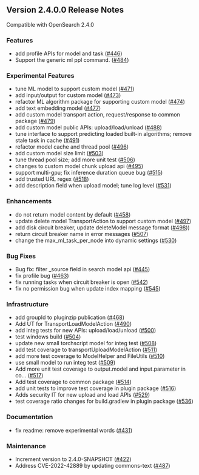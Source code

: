 ## Version 2.4.0.0 Release Notes

Compatible with OpenSearch 2.4.0


### Features

* add profile APIs for model and task ([#446](https://github.com/opensearch-project/ml-commons/pull/446))
* Support the generic ml ppl command. ([#484](https://github.com/opensearch-project/ml-commons/pull/484))

### Experimental Features

* tune ML model to support custom model ([#471](https://github.com/opensearch-project/ml-commons/pull/471))
* add input/output for custom model ([#473](https://github.com/opensearch-project/ml-commons/pull/473))
* refactor ML algorithm package for supporting custom model ([#474](https://github.com/opensearch-project/ml-commons/pull/474))
* add text embedding model ([#477](https://github.com/opensearch-project/ml-commons/pull/477))
* add custom model transport action, request/response to common package ([#479](https://github.com/opensearch-project/ml-commons/pull/479))
* add custom model public APIs: upload/load/unload ([#488](https://github.com/opensearch-project/ml-commons/pull/488))
* tune interface to support predicting loaded built-in algorithms; remove stale task in cache ([#491](https://github.com/opensearch-project/ml-commons/pull/491))
* refactor model cache and thread pool ([#496](https://github.com/opensearch-project/ml-commons/pull/496))
* add custom model size limit ([#503](https://github.com/opensearch-project/ml-commons/pull/503))
* tune thread pool size; add more unit test ([#506](https://github.com/opensearch-project/ml-commons/pull/503))
* changes to custom model chunk upload api ([#495](https://github.com/opensearch-project/ml-commons/pull/495))
* support multi-gpu; fix inference duration queue bug ([#515](https://github.com/opensearch-project/ml-commons/pull/515))
* add trusted URL regex ([#518](https://github.com/opensearch-project/ml-commons/pull/518))
* add description field when upload model; tune log level ([#531](https://github.com/opensearch-project/ml-commons/pull/531))

### Enhancements

* do not return model content by default ([#458](https://github.com/opensearch-project/ml-commons/pull/458))
* update delete model TransportAction to support custom model ([#497](https://github.com/opensearch-project/ml-commons/pull/497))
* add disk circuit breaker, update deleteModel message format ([#498](https://github.com/opensearch-project/ml-commons/pull/498)))
* return circuit breaker name in error messages ([#507](https://github.com/opensearch-project/ml-commons/pull/507))
* change the max_ml_task_per_node into dynamic settings ([#530](https://github.com/opensearch-project/ml-commons/pull/530))

### Bug Fixes

* Bug fix: filter _source field in search model api ([#445](https://github.com/opensearch-project/ml-commons/pull/445))
* fix profile bug ([#463](https://github.com/opensearch-project/ml-commons/pull/463))
* fix running tasks when circuit breaker is open ([#542](https://github.com/opensearch-project/ml-commons/pull/542))
* fix no permission bug when update index mapping ([#545](https://github.com/opensearch-project/ml-commons/pull/545))

### Infrastructure

* add groupId to pluginzip publication ([#468](https://github.com/opensearch-project/ml-commons/pull/468))
* Add UT for TransportLoadModelAction ([#490](https://github.com/opensearch-project/ml-commons/pull/490))
* add integ tests for new APIs: upload/load/unload ([#500](https://github.com/opensearch-project/ml-commons/pull/500))
* test windows build ([#504](https://github.com/opensearch-project/ml-commons/pull/504))
* update new small torchscript model for integ test ([#508](https://github.com/opensearch-project/ml-commons/pull/508))
* add test coverage to transportUploadModelAction ([#511](https://github.com/opensearch-project/ml-commons/pull/511))
* add more test coverage to ModelHelper and FileUtils ([#510](https://github.com/opensearch-project/ml-commons/pull/510))
* use small model to run integ test ([#509](https://github.com/opensearch-project/ml-commons/pull/509))
* Add more unit test coverage to output.model and input.parameter in co… ([#517](https://github.com/opensearch-project/ml-commons/pull/517))
* Add test coverage to common package ([#514](https://github.com/opensearch-project/ml-commons/pull/514))
* add unit tests to improve test coverage in plugin package ([#516](https://github.com/opensearch-project/ml-commons/pull/516))
* Adds security IT for new upload and load APIs ([#529](https://github.com/opensearch-project/ml-commons/pull/529))
* test coverage ratio changes for build.gradlew in plugin package ([#536](https://github.com/opensearch-project/ml-commons/pull/536))

### Documentation

* fix readme: remove experimental words ([#431](https://github.com/opensearch-project/ml-commons/pull/431))

### Maintenance

* Increment version to 2.4.0-SNAPSHOT ([#422](https://github.com/opensearch-project/ml-commons/pull/422))
* Address CVE-2022-42889 by updating commons-text ([#487](https://github.com/opensearch-project/ml-commons/pull/487))


